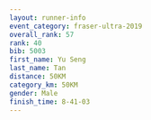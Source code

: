 ```yaml
---
layout: runner-info 
event_category: fraser-ultra-2019 
overall_rank: 57
rank: 40
bib: 5003
first_name: Yu Seng
last_name: Tan
distance: 50KM
category_km: 50KM
gender: Male
finish_time: 8-41-03
---
```


